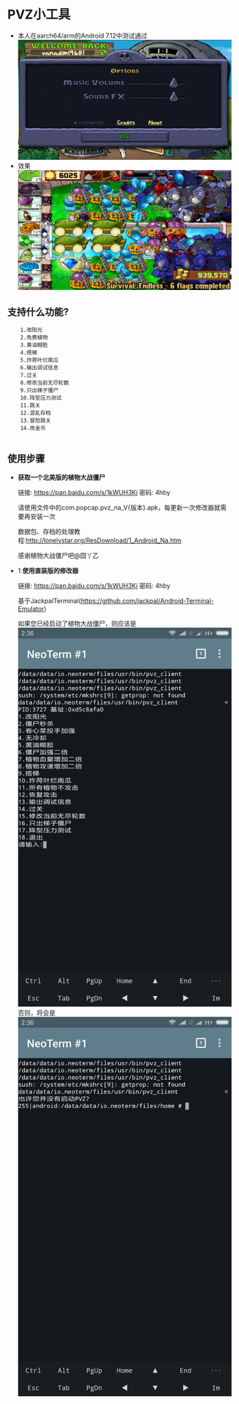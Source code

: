 # PVZ小工具
  * 本人在aarch64/arm的Android 7.12中测试通过
    ![pvz](images/pvz.png)
  * 效果
    ![effect](images/effect.png)
## 支持什么功能?
```
    1.改阳光
    2.免费植物
    3.黄油糊脸
    4.搭梯
    5.炸荷叶烂南瓜
    6.输出调试信息
    7.过关
    8.修改当前无尽轮数
    9.只出梯子僵尸
    10.阵型压力测试
    11.跳关
    12.混乱存档
    13.冒险跳关
    14.改金币


```
## 使用步骤
  * **获取一个北美版的植物大战僵尸**

    链接: https://pan.baidu.com/s/1kWUH3Kj 密码: 4hby

    请使用文件中的com.popcap.pvz_na_V{版本}.apk，每更新一次修改器就需要再安装一次

    数据包、存档的处理教程:http://lonelystar.org/ResDownload/1_Android_Na.htm

    感谢植物大战僵尸吧@囧丫乙

  * 1.**使用直装版的修改器**

    链接: https://pan.baidu.com/s/1kWUH3Kj 密码: 4hby

    基于JackpalTerminal(https://github.com/jackpal/Android-Terminal-Emulator)

    如果您已经启动了植物大战僵尸，则应该是
    ![cheater_suceess](images/cheater_success.png)
    否则，将会是
    ![cheater_failure](images/cheater_failure.png)
